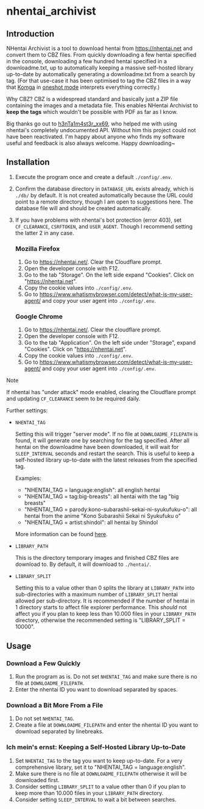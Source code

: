 # nhentai_archivist
## Introduction

NHentai Archivist is a tool to download hentai from https://nhentai.net and convert them to CBZ files. From quickly downloading a few hentai specified in the console, downloading a few hundred hentai specified in a downloadme.txt, up to automatically keeping a massive self-hosted library up-to-date by automatically generating a downloadme.txt from a search by tag. (For that use-case it has been optimised to tag the CBZ files in a way that [Komga](https://komga.org/) in [oneshot mode](https://komga.org/docs/guides/oneshots) interprets everything correctly.)

Why CBZ? CBZ is a widespread standard and basically just a ZIP file containing the images and a metadata file. This enables NHentai Archivist to **keep the tags** which wouldn't be possible with PDF as far as I know.

Big thanks go out to [h3nTa1m4st3r_xx69](https://github.com/sam-k0), who helped me with using nhentai's completely undocumented API. Without him this project could not have been reactivated.
I'm happy about anyone who finds my software useful and feedback is also always welcome. Happy downloading~

## Installation

1. Execute the program once and create a default `./config/.env`.
1. Confirm the database directory in `DATABASE_URL` exists already, which is `./db/` by default. It is not created automatically because the URL could point to a remote directory, though I am open to suggestions here. The database file will and should be created automatically.
1. If you have problems with nhentai's bot protection (error 403), set `CF_CLEARANCE`, `CSRFTOKEN`, and `USER_AGENT`. Though I recommend setting the latter 2 in any case.

    ### Mozilla Firefox

    1. Go to https://nhentai.net/. Clear the Cloudflare prompt.
    1. Open the developer console with F12.
    1. Go to the tab "Storage". On the left side expand "Cookies". Click on "https://nhentai.net".
    1. Copy the cookie values into `./config/.env`.
    1. Go to https://www.whatismybrowser.com/detect/what-is-my-user-agent/ and copy your user agent into `./config/.env`.

    ### Google Chrome

    1. Go to https://nhentai.net/. Clear the cloudflare prompt.
    1. Open the developer console with F12.
    1. Go to the tab "Application". On the left side under "Storage", expand "Cookies". Click on "https://nhentai.net".
    1. Copy the cookie values into `./config/.env`.
    1. Go to https://www.whatismybrowser.com/detect/what-is-my-user-agent/ and copy your user agent into `./config/.env`.

> [!NOTE]
> If nhentai has "under attack" mode enabled, clearing the Cloudflare prompt and updating `CF_CLEARANCE` seem to be required daily.

Further settings:

- `NHENTAI_TAG`

    Setting this will trigger "server mode". If no file at `DOWNLOADME_FILEPATH` is found, it will generate one by searching for the tag specified. After all hentai on the downloadme have been downloaded, it will wait for `SLEEP_INTERVAL` seconds and restart the search. This is useful to keep a self-hosted library up-to-date with the latest releases from the specified tag.

    Examples:

    - "NHENTAI_TAG = language:english": all english hentai
    - "NHENTAI_TAG = tag:big-breasts": all hentai with the tag "big breasts"
    - "NHENTAI_TAG = parody:kono-subarashii-sekai-ni-syukufuku-o": all hentai from the anime "Kono Subarashii Sekai ni Syukufuku o"
    - "NHENTAI_TAG = artist:shindol": all hentai by Shindol

    More information can be found [here](https://nhentai.net/info/).

- `LIBRARY_PATH`

    This is the directory temporary images and finished CBZ files are download to. By default, it will download to `./hentai/`.

- `LIBRARY_SPLIT`

    Setting this to a value other than 0 splits the library at `LIBRARY_PATH` into sub-directories with a maximum number of `LIBRARY_SPLIT` hentai allowed per sub-directory. It is recommended if the number of hentai in 1 directory starts to affect file explorer performance. This _should_ not affect you if you plan to keep less than 10.000 files in your `LIBRARY_PATH` directory, otherwise the recommended setting is "LIBRARY_SPLIT = 10000".

## Usage
### Download a Few Quickly

1. Run the program as is. Do not set `NHENTAI_TAG` and make sure there is no file at `DOWNLOADME_FILEPATH`.
1. Enter the nhentai ID you want to download separated by spaces.

### Download a Bit More From a File

1. Do not set `NHENTAI_TAG`.
1. Create a file at `DOWNLOADME_FILEPATH` and enter the nhentai ID you want to download separated by linebreaks.

### Ich mein's ernst: Keeping a Self-Hosted Library Up-to-Date

1. Set `NHENTAI_TAG` to the tag you want to keep up-to-date. For a very comprehensive library, set it to "NHENTAI_TAG = language:english".
1. Make sure there is no file at `DOWNLOADME_FILEPATH` otherwise it will be downloaded first.
1. Consider setting `LIBRARY_SPLIT` to a value other than 0 if you plan to keep more than 10.000 files in your `LIBRARY_PATH` directory.
1. Consider setting `SLEEP_INTERVAL` to wait a bit between searches.